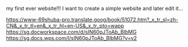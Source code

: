  my first ever website!!!
I want to create a simple website and later edit it... 





https://www-69shuba-pro.translate.goog/book/51072.htm?_x_tr_sl=zh-CN&_x_tr_tl=en&_x_tr_hl=en-US&_x_tr_pto=wapp
https://sg.docworkspace.com/d/sIN60pJToAb_BlbMG
https://sg.docs.wps.com/l/sIN60pJToAb_BlbMG?v=v2
